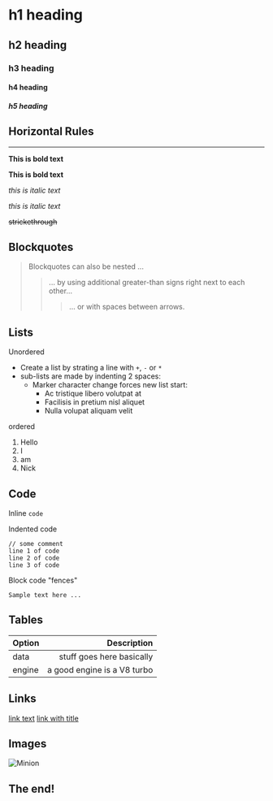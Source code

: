 # h1 heading
## h2 heading
### h3 heading
#### h4 heading
##### h5 heading

## Horizontal Rules

___

**This is bold text**

__This is bold text__

*this is italic text*

_this is italic text_

~~strickethrough~~

## Blockquotes

> Blockquotes can also be nested ...
>> ... by using additional greater-than signs right next to each other...
> > > ... or with spaces between arrows.


## Lists

Unordered

+ Create a list by strating a line with `+`, `-` or `*`
+ sub-lists are made by indenting 2 spaces:
  - Marker character change forces new list start:
    * Ac tristique libero volutpat at
    + Facilisis in pretium nisl aliquet
    - Nulla volupat aliquam velit
    
ordered

1. Hello
2. I 
3. am
4. Nick

## Code

Inline `code`

Indented code

    // some comment
    line 1 of code
    line 2 of code
    line 3 of code

Block code "fences"
```
Sample text here ...
```

## Tables 

| Option | Description |
| ------ | -----------:|
| data   | stuff goes here basically |
| engine | a good engine is a V8 turbo |

## Links

[link text](http://dev.nodeca.com)
[link with title](http://nodeca.github.io/pica/demo/ "title text!")

## Images

![Minion](https://octodex.github.com/images/minion.png)

## The end!
